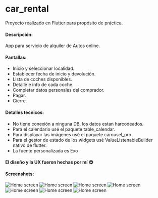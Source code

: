 # car_rental

Proyecto realizado en Flutter para propósito de práctica.

#### Descripción:
App para servicio de alquiler de Autos online.

#### Pantallas:
 - Inicio y seleccionar localidad.
 - Establecer fecha de inicio y devolución.
 - Lista de coches disponibles.
 - Detalle e info de cada coche.
 - Completar datos personales del comprador.
 - Pagar.
 - Cierre.
 
 #### Detalles técnicos:
 - No tiene conexión a ninguna DB, los datos estan harcodeados.
 - Para el calendario usé el paquete table_calendar.
 - Para displayar las imágenes usé el paquete carousel_pro.
 - Para el gestor de estado de los widgets usé ValueListenableBuilder nativo de flutter.
 - La fuente personalizada es Exo

#### El diseño y la UX fueron hechas por mí :yum:

#### Screenshots:
![Home screen](https://firebasestorage.googleapis.com/v0/b/whatsapp-shop-ffa89.appspot.com/o/screenshots-para-github%2Fcart_rental_screens%2FScreenshot_1628248181.JPG?alt=media&token=8c6dc3b3-e0f6-41fa-8916-a484431dab11)
![Home screen](https://firebasestorage.googleapis.com/v0/b/whatsapp-shop-ffa89.appspot.com/o/screenshots-para-github%2Fcart_rental_screens%2FScreenshot_1628248191.jpg?alt=media&token=72d78114-3b24-496d-ac55-430ad21e575a)
![Home screen](https://firebasestorage.googleapis.com/v0/b/whatsapp-shop-ffa89.appspot.com/o/screenshots-para-github%2Fcart_rental_screens%2FScreenshot_1628248201.jpg?alt=media&token=e1c9e4f1-e19f-4dd7-a4ec-5d7b0bd727b1)
![Home screen](https://firebasestorage.googleapis.com/v0/b/whatsapp-shop-ffa89.appspot.com/o/screenshots-para-github%2Fcart_rental_screens%2FScreenshot_1628248412.JPG?alt=media&token=04b4907d-b874-4617-9f9c-12bde714c935)
![Home screen](https://firebasestorage.googleapis.com/v0/b/whatsapp-shop-ffa89.appspot.com/o/screenshots-para-github%2Fcart_rental_screens%2FScreenshot_1628248431.jpg?alt=media&token=8338ddf1-6387-4602-8ca1-bd5d0a7e3039)
![Home screen](https://firebasestorage.googleapis.com/v0/b/whatsapp-shop-ffa89.appspot.com/o/screenshots-para-github%2Fcart_rental_screens%2FScreenshot_1628248438.jpg?alt=media&token=8e037bf5-675f-430c-a27b-bc5bb3cfc7e8)
![Home screen](https://firebasestorage.googleapis.com/v0/b/whatsapp-shop-ffa89.appspot.com/o/screenshots-para-github%2Fcart_rental_screens%2FScreenshot_1628248452.jpg?alt=media&token=d2174120-61f3-4a55-b2de-5ac1d9ff5fb0)


